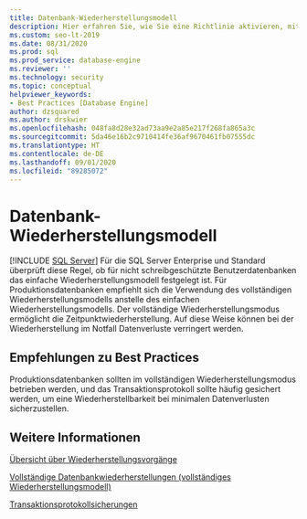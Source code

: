 ```yaml
---
title: Datenbank-Wiederherstellungsmodell
description: Hier erfahren Sie, wie Sie eine Richtlinie aktivieren, mit der das Sicherungswiederherstellungsmodell für Benutzerdatenbanken überprüft wird, um Datenverlust zu verringern.
ms.custom: seo-lt-2019
ms.date: 08/31/2020
ms.prod: sql
ms.prod_service: database-engine
ms.reviewer: ''
ms.technology: security
ms.topic: conceptual
helpviewer_keywords:
- Best Practices [Database Engine]
author: dzsquared
ms.author: drskwier
ms.openlocfilehash: 048fa8d28e32ad73aa9e2a85e217f268fa865a3c
ms.sourcegitcommit: 5da46e16b2c9710414fe36af9670461fb07555dc
ms.translationtype: HT
ms.contentlocale: de-DE
ms.lasthandoff: 09/01/2020
ms.locfileid: "89285072"
---
```

# <a name="database-recovery-model"></a>Datenbank-Wiederherstellungsmodell
 [!INCLUDE [SQL Server](../../includes/applies-to-version/sqlserver.md)]
  Für die SQL Server Enterprise und Standard überprüft diese Regel, ob für nicht schreibgeschützte Benutzerdatenbanken das einfache Wiederherstellungsmodell festgelegt ist. Für Produktionsdatenbanken empfiehlt sich die Verwendung des vollständigen Wiederherstellungsmodells anstelle des einfachen Wiederherstellungsmodells. Der vollständige Wiederherstellungsmodus ermöglicht die Zeitpunktwiederherstellung. Auf diese Weise können bei der Wiederherstellung im Notfall Datenverluste verringert werden.
  
## <a name="best-practices-recommendations"></a>Empfehlungen zu Best Practices  
 Produktionsdatenbanken sollten im vollständigen Wiederherstellungsmodus betrieben werden, und das Transaktionsprotokoll sollte häufig gesichert werden, um eine Wiederherstellbarkeit bei minimalen Datenverlusten sicherzustellen.
  
## <a name="see-also"></a>Weitere Informationen 
  
 [Übersicht über Wiederherstellungsvorgänge](../backup-restore/restore-and-recovery-overview-sql-server.md)   
  
 [Vollständige Datenbankwiederherstellungen (vollständiges Wiederherstellungsmodell)](../backup-restore/complete-database-restores-full-recovery-model.md)  

 [Transaktionsprotokollsicherungen](../backup-restore/transaction-log-backups-sql-server.md)   
  
